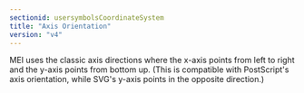 ```yaml
---
sectionid: usersymbolsCoordinateSystem
title: "Axis Orientation"
version: "v4"
---
```


MEI uses the classic axis directions where the x-axis points from left to right and the y-axis points from bottom up. (This is compatible with PostScript's axis orientation, while SVG's y-axis points in the opposite direction.)
